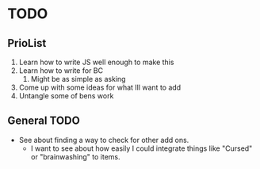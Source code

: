 # TODO

## PrioList

1. Learn how to write JS well enough to make this
2. Learn how to write for BC
   1. Might be as simple as asking
3. Come up with some ideas for what Ill want to add
4. Untangle some of bens work


## General TODO

- See about finding a way to check for other add ons.
  - I want to see about how easily I could integrate things like "Cursed" or "brainwashing" to items.
